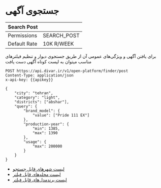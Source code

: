 # جستجوی آگهی

| Search Post  |             |
|--------------|-------------|
| Permissions  | SEARCH_POST |
| Default Rate | 10K R/WEEK  |

برای یافتن آگهی و ویژگی‌های عمومی آن از طریق جستجوی دیوار
و تنظیم فیلترهای مناسب میتوان به لیست کوتاه آگهی دست یافت

```http request
POST https://api.divar.ir/v1/open-platform/finder/post
Content-Type: application/json
x-api-key: {{apikey}}

{
    "city": "tehran",
    "category": "light",
    "districts": ["abshar"],
    "query": {
        "brand_model": {
            "value": ["Pride 111 EX"]
        },
        "production-year": {
            "min": 1385,
            "max": 1390
        },
        "usage": {
            "max": 200000
        }
    }
}
```

- [لیست شهرهای قایل جستجو](../assets/assets.md#شهرها)
- [لیست محله‌های قابل فیلتر](../assets/assets.md#محلهها)
- [لیست برندمدل‌های قابل فیلتر](../assets/assets.md#برندمدلها)
